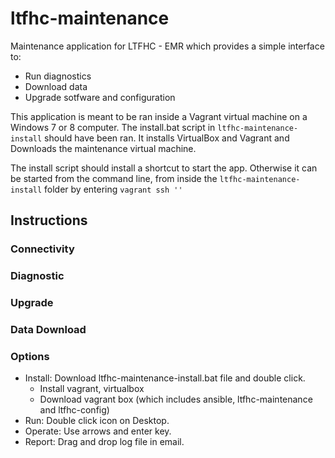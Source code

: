 # ltfhc-maintenance

Maintenance application for LTFHC - EMR which provides a simple interface to:
 - Run diagnostics
 - Download data
 - Upgrade sotfware and configuration

This application is meant to be ran inside a Vagrant virtual machine on a Windows 7 or 8 computer. The install.bat script in ```ltfhc-maintenance-install``` should have been ran. It installs VirtualBox and Vagrant and Downloads the maintenance virtual machine.

The install script should install a shortcut to start the app. Otherwise it can be started from the command line, from inside the ```ltfhc-maintenance-install``` folder by entering ```vagrant ssh ''```

## Instructions

### Connectivity


### Diagnostic


### Upgrade 


### Data Download


### Options

 - Install: Download ltfhc-maintenance-install.bat file and double click.
     *  Install vagrant, virtualbox
     *  Download vagrant box (which includes ansible, ltfhc-maintenance and ltfhc-config)
 - Run: Double click icon on Desktop.
 - Operate: Use arrows and enter key.
 - Report: Drag and drop log file in email.

